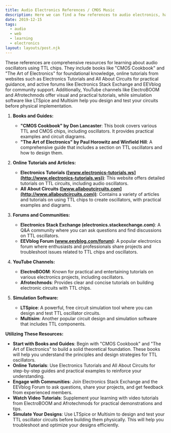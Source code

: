```yaml
---
title: Audio Electronics References / CMOS Music
description: Here we can find a few references to audio electronics, hardware and basic conecpts of synthesis.
date: 2019-12-15
tags:
  - audio
  - web
  - learning
  - electronics
layout: layouts/post.njk
---
```


These references are comprehensive resources for learning about audio oscillators using TTL chips. They include books like "CMOS Cookbook" and "The Art of Electronics" for foundational knowledge, online tutorials from websites such as Electronics Tutorials and All About Circuits for practical guidance, and active forums like Electronics Stack Exchange and EEVblog for community support. Additionally, YouTube channels like ElectroBOOM and Afrotechmods offer visual and practical tutorials, while simulation software like LTSpice and Multisim help you design and test your circuits before physical implementation.


1.  **Books and Guides:**
    
    *   **"CMOS Cookbook" by Don Lancaster**: This book covers various TTL and CMOS chips, including oscillators. It provides practical examples and circuit diagrams.
    *   **"The Art of Electronics" by Paul Horowitz and Winfield Hill**: A comprehensive guide that includes a section on TTL oscillators and how to design them.
2.  **Online Tutorials and Articles:**
    
    *   **Electronics Tutorials ([www.electronics-tutorials.ws](http://www.electronics-tutorials.ws))**: This website offers detailed tutorials on TTL circuits, including audio oscillators.
    *   **All About Circuits ([www.allaboutcircuits.com](http://www.allaboutcircuits.com))**: Contains a variety of articles and tutorials on using TTL chips to create oscillators, with practical examples and diagrams.
3.  **Forums and Communities:**
    
    *   **Electronics Stack Exchange (electronics.stackexchange.com)**: A Q&A community where you can ask questions and find discussions on TTL oscillators.
    *   **EEVblog Forum (www.eevblog.com/forum)**: A popular electronics forum where enthusiasts and professionals share projects and troubleshoot issues related to TTL chips and oscillators.
4.  **YouTube Channels:**
    
    *   **ElectroBOOM**: Known for practical and entertaining tutorials on various electronics projects, including oscillators.
    *   **Afrotechmods**: Provides clear and concise tutorials on building electronic circuits with TTL chips.
5.  **Simulation Software:**
    
    *   **LTSpice**: A powerful, free circuit simulation tool where you can design and test TTL oscillator circuits.
    *   **Multisim**: Another popular circuit design and simulation software that includes TTL components.

**Utilizing These Resources:**

*   **Start with Books and Guides**: Begin with "CMOS Cookbook" and "The Art of Electronics" to build a solid theoretical foundation. These books will help you understand the principles and design strategies for TTL oscillators.
*   **Online Tutorials**: Use Electronics Tutorials and All About Circuits for step-by-step guides and practical examples to reinforce your understanding.
*   **Engage with Communities**: Join Electronics Stack Exchange and the EEVblog Forum to ask questions, share your projects, and get feedback from experienced members.
*   **Watch Video Tutorials**: Supplement your learning with video tutorials from ElectroBOOM and Afrotechmods for practical demonstrations and tips.
*   **Simulate Your Designs**: Use LTSpice or Multisim to design and test your TTL oscillator circuits before building them physically. This will help you troubleshoot and optimize your designs efficiently.